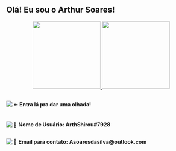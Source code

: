 ## Olá! Eu sou o Arthur Soares!

<div align="center">
  <a href="https://github.com/Arthur-Soares">
  <img height="180em" src="https://github-readme-stats.vercel.app/api?username=Arthur-Soares&show_icons=true&theme=github_dark&include_all_commits=true&count_private=true"/>
  <img height="180em" src="https://github-readme-stats.vercel.app/api/top-langs/?username=Arthur-Soares&layout=compact&langs_count=7&theme=github_dark"/>
</div>
  
##

  <div>
       <a href="https://www.linkedin.com/in/arthur-soares-da-silva-b17084205/" target="_blank"><img align="left" src="https://img.shields.io/badge/-LinkedIn-%230077B5?style=for-the-badge&logo=linkedin&logoColor=white" target="_blank"></a>⬅️ <b>Entra lá pra dar uma olhada!</b> 
 </div>
  
 ## 
  
  <div>
    <img align="left" src="https://img.shields.io/badge/Discord-7289DA?style=for-the-badge&logo=discord&logoColor=white">🙂
         <b> Nome de Usuário: ArthShirou#7928</b>
  </div>
  
##
  
  <div>
      <img align="left" src="https://img.shields.io/badge/Microsoft_Outlook-0078D4?style=for-the-badge&logo=microsoft-outlook&logoColor=white">📮
        <b>Email para contato: Asoaresdasilva@outlook.com</b>
  </div>

